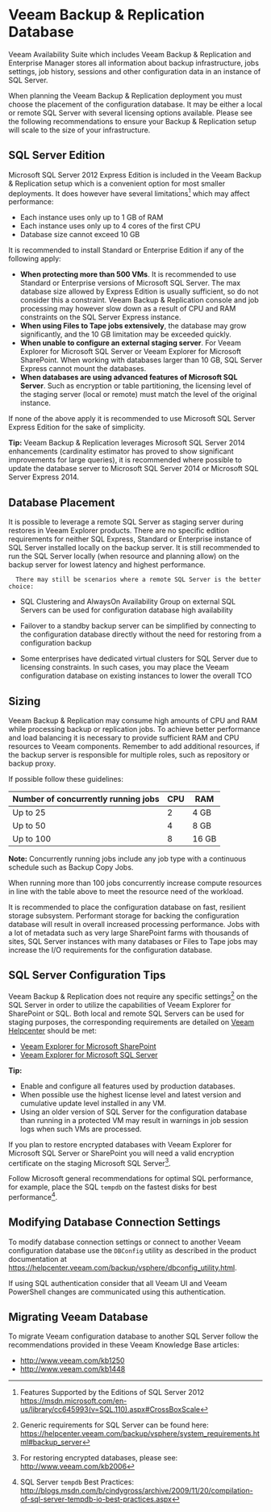 # Veeam Backup & Replication Database

Veeam Availability Suite which includes Veeam Backup & Replication and Enterprise Manager stores all information about backup infrastructure, jobs settings, job history, sessions and other
configuration data in an instance of SQL Server.

When planning the Veeam Backup & Replication deployment you must choose the
placement of the configuration database. It may be either a local or remote SQL Server with several licensing options available. Please see the
following recommendations to ensure your Backup & Replication setup will
scale to the size of your infrastructure.

## SQL Server Edition

Microsoft SQL Server 2012 Express Edition is included in the Veeam
Backup & Replication setup which is a convenient option for most smaller deployments. It does however have several limitations[^1] which may affect performance:

-   Each instance uses only up to 1 GB of RAM
-   Each instance uses only up to 4 cores of the first CPU
-   Database size cannot exceed 10 GB

It is recommended to install Standard or Enterprise Edition if any of the following apply:

-   **When protecting more than 500 VMs**. It is recommended to use Standard or Enterprise versions of Microsoft SQL Server. The max database size allowed by Express Edition is usually sufficient, so do not consider this a constraint. Veeam Backup & Replication console and job processing may however slow down as a result of CPU and RAM constraints on the SQL Server Express instance.
-   **When using Files to Tape jobs extensively**, the database may grow significantly, and the 10 GB limitation may be exceeded quickly.
-   **When unable to configure an external staging server**. For Veeam Explorer for Microsoft SQL Server or Veeam Explorer for Microsoft SharePoint. When working with databases larger than 10 GB, SQL Server Express cannot mount the databases.
-   **When databases are using advanced features of Microsoft SQL Server**. Such as encryption or table partitioning, the licensing level of the staging server (local or remote) must match the level of the original instance.

If none of the above apply it is recommended to use Microsoft SQL Server Express Edition for the sake of simplicity.

**Tip:** Veeam Backup & Replication leverages Microsoft SQL Server 2014 enhancements (cardinality estimator has proved to show significant improvements for large queries), it is recommended where possible to update the database server to Microsoft SQL Server 2014 or Microsoft SQL Server
Express 2014.

## Database Placement
It is possible to leverage a remote SQL Server as staging server during restores
in Veeam Explorer products. There are no specific edition requirements for neither SQL Express,  Standard or Enterprise instance of SQL Server installed locally on the backup server. It is still recommended to run the SQL Server locally (when resource and planning allow) on the backup server for lowest latency and highest performance.

      There may still be scenarios where a remote SQL Server is the better choice:

-   SQL Clustering and AlwaysOn Availability Group on external SQL
    Servers can be used for configuration database high availability

-   Failover to a standby backup server can be simplified by connecting to
    the configuration database directly without the need for restoring from
    a configuration backup

-   Some enterprises have dedicated virtual clusters for SQL Server due
    to licensing constraints. In such cases, you may place the Veeam
    configuration database on existing instances to lower the overall TCO

## Sizing
Veeam Backup & Replication may consume high amounts of CPU and RAM while
processing backup or replication jobs. To achieve better performance and load balancing it is necessary to provide sufficient RAM and CPU resources to Veeam components.  Remember to add additional resources, if the backup server is responsible for multiple roles, such as repository or backup proxy.

If possible follow these guidelines:

| Number of concurrently running jobs | CPU | RAM   |
| ------------------------------------|---- | ------|
| Up to 25                            |  2  | 4 GB  |
| Up to 50                            |  4  | 8 GB  |
| Up to 100                           |  8  | 16 GB |

**Note:** Concurrently running jobs include any job type with a continuous schedule such as Backup Copy Jobs.

When running more than 100 jobs concurrently increase compute
resources in line with the table above to meet the resource need of the workload.

It is recommended to place the configuration database on fast, resilient
storage subsystem. Performant storage for backing the configuration database will result in overall increased processing performance. Jobs with a lot of metadata such as very large SharePoint farms with thousands of sites,
SQL Server instances with many databases or Files to Tape jobs may increase
the I/O requirements for the configuration database.

## SQL Server Configuration Tips
Veeam Backup & Replication does not require any specific settings[^2] on the SQL Server in order to utilize the capabilities of Veeam Explorer for SharePoint or SQL. Both local and remote SQL Servers can be used for staging purposes, the corresponding requirements are detailed on
[Veeam Helpcenter](https://helpcenter.veeam.com) should be met:

-   [Veeam Explorer for Microsoft SharePoint](https://helpcenter.veeam.com/backup/explorers/vesp_staging_microsoft_sql_server.html)
-   [Veeam Explorer for Microsoft SQL Server](https://helpcenter.veeam.com/backup/explorers/vesql_systemreqs.html)

**Tip:**
- Enable and configure all features used by production databases.
- When possible use the highest license level and latest version and cumulative update level installed in any VM.
- Using an older version of SQL Server for the configuration database than running in a protected VM may result in warnings in job session logs when such VMs are processed.

If you plan to restore encrypted databases with Veeam Explorer for
Microsoft SQL Server or SharePoint you will need a
valid encryption certificate on the staging Microsoft SQL Server[^3].

Follow Microsoft general recommendations for optimal SQL performance, for example, place the SQL `tempdb` on the fastest disks for best performance[^5].

## Modifying Database Connection Settings
To modify database connection settings or connect to another Veeam
configuration database use the `DBConfig` utility as described in
the product documentation at
<https://helpcenter.veeam.com/backup/vsphere/dbconfig_utility.html>.

If using SQL authentication consider that all Veeam UI and Veeam
PowerShell changes are communicated using this authentication.

## Migrating Veeam Database
To migrate Veeam configuration database to another SQL Server follow
the recommendations provided in these Veeam Knowledge Base articles:

-   <http://www.veeam.com/kb1250>
-   <http://www.veeam.com/kb1448>


[^1]: Features Supported by the Editions of SQL Server 2012 <https://msdn.microsoft.com/en-us/library/cc645993(v=SQL.110).aspx#CrossBoxScale>

[^2]: Generic requirements for SQL Server can be found here: <https://helpcenter.veeam.com/backup/vsphere/system_requirements.html#backup_server>

[^3]: For restoring encrypted databases, please see: <http://www.veeam.com/kb2006>

[^5]: SQL Server `tempdb` Best Practices: <http://blogs.msdn.com/b/cindygross/archive/2009/11/20/compilation-of-sql-server-tempdb-io-best-practices.aspx>

